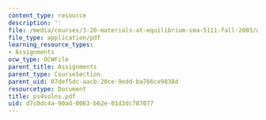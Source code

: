 ```yaml
---
content_type: resource
description: ''
file: /media/courses/3-20-materials-at-equilibrium-sma-5111-fall-2003/d7c0dc4a90ad0063b62e01d3dc787077_ps4solns.pdf
file_type: application/pdf
learning_resource_types:
- Assignments
ocw_type: OCWFile
parent_title: Assignments
parent_type: CourseSection
parent_uid: 07def5dc-aacb-20ce-9edd-ba766ce9838d
resourcetype: Document
title: ps4solns.pdf
uid: d7c0dc4a-90ad-0063-b62e-01d3dc787077
---
```

